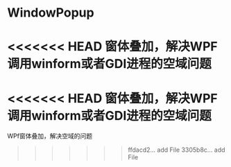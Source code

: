 # WindowPopup
<<<<<<< HEAD
窗体叠加，解决WPF调用winform或者GDI进程的空域问题
=======
<<<<<<< HEAD
窗体叠加，解决WPF调用winform或者GDI进程的空域问题
=======
WPf窗体叠加，解决空域的问题
>>>>>>> ffdacd2... add File
>>>>>>> 3305b8c... add File
